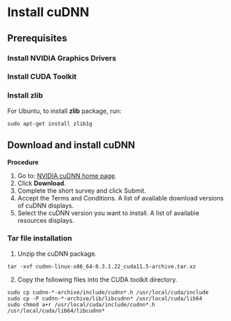 

# Install cuDNN

## Prerequisites

### Install NVIDIA Graphics Drivers

### Install CUDA Toolkit

### Install zlib

For Ubuntu, to install **zlib** package, run:
```
sudo apt-get install zlib1g
```
## Download and install cuDNN

**Procedure**

1. Go to: [NVIDIA cuDNN home page](https://developer.nvidia.com/cudnn).
2. Click **Download**.
3. Complete the short survey and click Submit.
4. Accept the Terms and Conditions. A list of available download versions of cuDNN displays.
5. Select the cuDNN version you want to install. A list of available resources displays.

### **Tar** file installation
1. Unzip the cuDNN package.

```
tar -xvf cudnn-linux-x86_64-8.3.1.22_cuda11.5-archive.tar.xz
```

2. Copy the following files into the CUDA toolkit directory.
   
```
sudo cp cudnn-*-archive/include/cudnn*.h /usr/local/cuda/include 
sudo cp -P cudnn-*-archive/lib/libcudnn* /usr/local/cuda/lib64 
sudo chmod a+r /usr/local/cuda/include/cudnn*.h /usr/local/cuda/lib64/libcudnn*
```